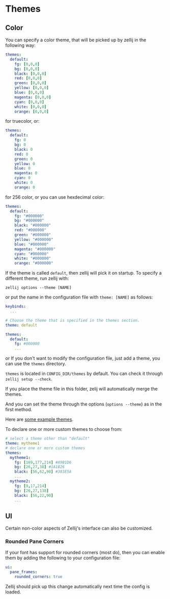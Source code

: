 # Themes
## Color
You can specify a color theme, that will be picked up by
zellij in the following way:

```yaml
themes:
  default:
    fg: [0,0,0]
    bg: [0,0,0]
    black: [0,0,0]
    red: [0,0,0]
    green: [0,0,0]
    yellow: [0,0,0]
    blue: [0,0,0]
    magenta: [0,0,0]
    cyan: [0,0,0]
    white: [0,0,0]
    orange: [0,0,0]
```
for truecolor, or:
```yaml
themes:
  default:
    fg: 0
    bg: 0
    black: 0
    red: 0
    green: 0
    yellow: 0
    blue: 0
    magenta: 0
    cyan: 0
    white: 0
    orange: 0
```
for 256 color, or you can use hexdecimal color:
```yaml
themes:
  default:
    fg: "#000000"
    bg: "#000000"
    black: "#000000"
    red: "#000000"
    green: "#000000"
    yellow: "#000000"
    blue: "#000000"
    magenta: "#000000"
    cyan: "#000000"
    white: "#000000"
    orange: "#000000"
```

If the theme is called `default`, then zellij will pick it on startup.
To specify a different theme, run zellij with:
```
zellij options --theme [NAME]
```
or put the name in the configuration file with `theme: [NAME]` as follows:

```yaml
keybinds:
  ...

# Choose the theme that is specified in the themes section.
theme: default

themes:
  default:
    fg: #000000
    ...
```

or If you don't want to modify the configuration file, just add a theme, you can use the `themes` directory.

`themes` is located in `CONFIG_DIR/themes` by default. You can check it through `zellij setup --check`.

If you place the theme file in this folder, zelij will automatically merge the themes.

And you can set the theme through the options (`options --theme`) as in the first method. 

Here are [some example themes](https://github.com/zellij-org/zellij/tree/main/example/themes).

To declare one or more custom themes to choose from:
```yaml
# select a theme other than "default"
theme: mytheme1
# declare one or more custom themes
themes:
  mytheme1:
    fg: [169,177,214] #A9B1D6
    bg: [26,27,38] #1A1B26
    black: [56,62,90] #383E5A
    ...
  mytheme2:
    fg: [9,17,214] 
    bg: [26,27,138] 
    black: [56,22,90] 
    ...
```

## UI
Certain non-color aspects of Zellij's interface can also be customized.

### Rounded Pane Corners
If your font has support for rounded corners (most do), then you can enable
them by adding the following to your configuration file:

```yaml
ui:
  pane_frames:
    rounded_corners: true
```

Zellij should pick up this change automatically next time the config is loaded.
